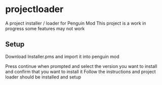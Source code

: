 # projectloader
A project installer / loader for Penguin Mod
This project is a work in progress some features may not work

## Setup
Download Installer.pms and import it into penguin mod

Press continue when prompted and select the version you want to install and confirm that you want to install it
Follow the instructions and project loader should be installed and setup